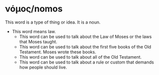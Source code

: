 # νόμος/nomos
This word is a type of thing or idea. It is a noun.
* This word means law.
    * This word can be used to talk about the Law of Moses or the laws that Moses taught.
    * This word can be used to talk about the first five books of the Old Testament. Moses wrote these books.
    * This word can be used to talk about all of the Old Testament.
    * This word can be used to talk about a rule or custom that demands how people should live.
